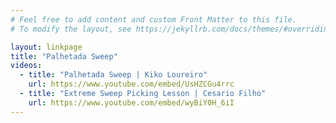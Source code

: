 ```yaml
---
# Feel free to add content and custom Front Matter to this file.
# To modify the layout, see https://jekyllrb.com/docs/themes/#overriding-theme-defaults

layout: linkpage
title: "Palhetada Sweep"
videos:
  - title: "Palhetada Sweep | Kiko Loureiro"
    url: https://www.youtube.com/embed/UsHZCGu4rrc
  - title: "Extreme Sweep Picking Lesson | Cesario Filho"
    url: https://www.youtube.com/embed/wyBiY0H_6iI
---
```

